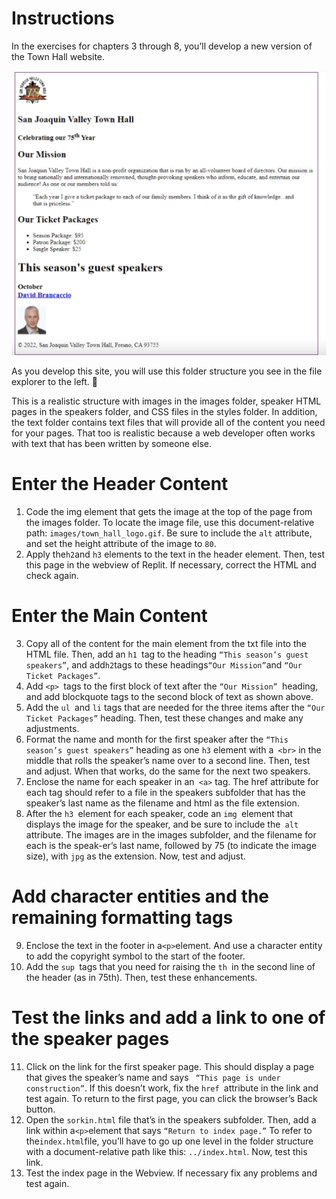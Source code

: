 # Instructions

In the exercises for chapters 3 through 8, you’ll develop a new version of the Town Hall website. 

![complete](complete.png)


As you develop this site, you will use this folder structure you see in the file explorer to the left. 🤏


This is a realistic structure with images in the images folder, speaker HTML pages in the speakers folder, and CSS files in the styles folder. In addition, the text folder contains text files that will provide all of the content you need for your pages. That too is realistic because a web developer often works with text that has been written by someone else.


# Enter the Header Content
1. Code the img element that gets the image at the top of the page from the images folder. To locate the image file, use this document-relative path: ```images/town_hall_logo.gif```. Be sure to include the ```alt``` attribute, and set the height attribute of the image to ```80```.
2. Apply the``` h2 ```and ```h3``` elements to the text in the header element. Then, test this page in the webview of Replit. If necessary, correct the HTML and check again.

# Enter the Main Content

3.  Copy all of the content for the main element from the txt file into the HTML file. Then, add an ```h1 ```tag to the heading ```“This season’s guest speakers”```, and add``` h2 ```tags to these headings``` “Our Mission” ```and ```“Our Ticket Packages”```.
4. Add ```<p> ```tags to the first block of text after the ```“Our Mission” ```heading, and add blockquote tags to the second block of text as shown above.
5. Add the ```ul ```and ```li``` tags that are needed for the three items after the ```“Our Ticket Packages”``` heading. Then, test these changes and make any adjustments.
6. Format the name and month for the first speaker after the ```“This season’s guest speakers”``` heading as one ```h3``` element with a``` <br>``` in the middle that rolls the speaker’s name over to a second line. Then, test and adjust. When that works, do the same for the next two speakers.
7. Enclose the name for each speaker in an``` <a>``` tag. The href attribute for each tag should refer to a file in the speakers subfolder that has the speaker’s last name as the filename and html as the file extension.
8. After the ```h3 ```element for each speaker, code an ```img ```element that displays the image for the speaker, and be sure to include the``` alt``` attribute. The images are in the images subfolder, and the filename for each is the speak-er’s last name, followed by 75 (to indicate the image size), with ```jpg``` as the extension. Now, test and adjust.

# Add character entities and the remaining formatting tags 
9. Enclose the text in the footer in a``` <p> ```element. And use a character entity to add the copyright symbol to the start of the footer.
10. Add the ```sup ```tags that you need for raising the ```th ```in the second line of the header (as in 75th). Then, test these enhancements.

# Test the links and add a link to one of the speaker pages 
11. Click on the link for the first speaker page. This should display a page that gives the speaker’s name and says ``` “This page is under construction”```. If this doesn’t work, fix the ```href ```attribute in the link and test again. To return to the first page, you can click the browser’s Back button.
12. Open the ```sorkin.html``` file that’s in the speakers subfolder. Then, add a link within a``` <p> ```element that says ```“Return to index page.”``` To refer to the``` index.html ```file, you’ll have to go up one level in the folder structure with a document-relative path like this: ```../index.html```. Now, test this link.
13. Test the index page in the Webview. If necessary fix any problems and test again.
    